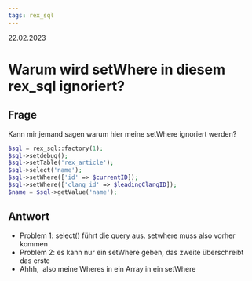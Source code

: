 ```yaml
---
tags: rex_sql
---
```


22.02.2023

# Warum wird setWhere in diesem rex_sql ignoriert?


## Frage

Kann mir jemand sagen warum hier meine setWhere ignoriert werden?  

``` php
$sql = rex_sql::factory(1);
$sql->setdebug();
$sql->setTable('rex_article');
$sql->select('name');
$sql->setWhere(['id' => $currentID]);
$sql->setWhere(['clang_id' => $leadingClangID]);
$name = $sql->getValue('name');
```

## Antwort

- Problem 1: select() führt die query aus. setwhere muss also vorher kommen 
- Problem 2: es kann nur ein setWhere geben, das zweite überschreibt das erste
- Ahhh,  also meine Wheres in ein Array in ein setWhere
